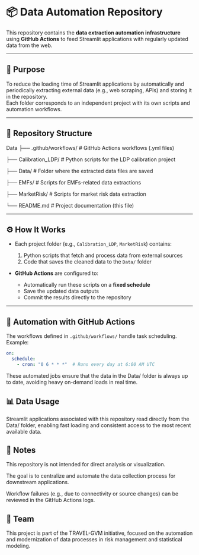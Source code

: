 # 📦 Data Automation Repository

This repository contains the **data extraction automation infrastructure** using **GitHub Actions** to feed Streamlit applications with regularly updated data from the web.

---

## 🚀 Purpose

To reduce the loading time of Streamlit applications by automatically and periodically extracting external data (e.g., web scraping, APIs) and storing it in the repository.  
Each folder corresponds to an independent project with its own scripts and automation workflows.

---

## 🧰 Repository Structure

Data
  ├── .github/workflows/ # GitHub Actions workflows (.yml files)
  
  ├── Calibration_LDP/ # Python scripts for the LDP calibration project
  
  ├── Data/ # Folder where the extracted data files are saved
  
  ├── EMFs/ # Scripts for EMFs-related data extractions
  
  ├── MarketRisk/ # Scripts for market risk data extraction
  
  └── README.md # Project documentation (this file)
  
---

## ⚙️ How It Works

- Each project folder (e.g., `Calibration_LDP`, `MarketRisk`) contains:
  1. Python scripts that fetch and process data from external sources
  2. Code that saves the cleaned data to the `Data/` folder

- **GitHub Actions** are configured to:
  - Automatically run these scripts on a **fixed schedule**
  - Save the updated data outputs
  - Commit the results directly to the repository

---

## 🧪 Automation with GitHub Actions

The workflows defined in `.github/workflows/` handle task scheduling. Example:

```yaml
on:
  schedule:
    - cron: "0 6 * * *"  # Runs every day at 6:00 AM UTC
```

These automated jobs ensure that the data in the Data/ folder is always up to date, avoiding heavy on-demand loads in real time.

## 📊 Data Usage
Streamlit applications associated with this repository read directly from the Data/ folder, enabling fast loading and consistent access to the most recent available data.

## 📝 Notes
This repository is not intended for direct analysis or visualization.

The goal is to centralize and automate the data collection process for downstream applications.

Workflow failures (e.g., due to connectivity or source changes) can be reviewed in the GitHub Actions logs.

## 👥 Team
This project is part of the TRAVEL-GVM initiative, focused on the automation and modernization of data processes in risk management and statistical modeling.
